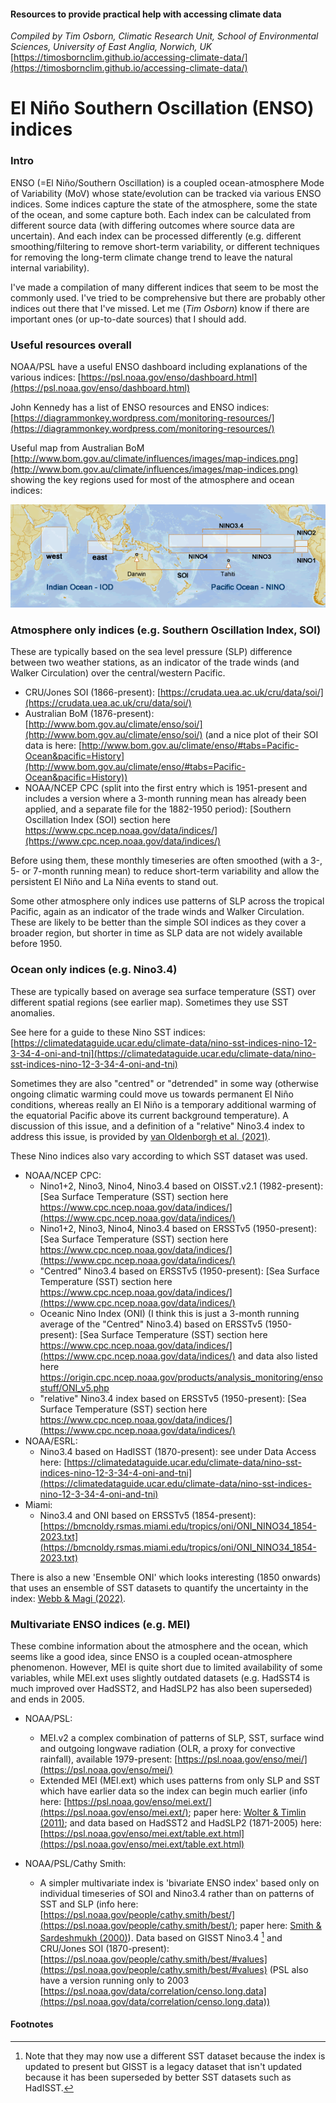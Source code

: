 #### Resources to provide practical help with accessing climate data
*Compiled by Tim Osborn, Climatic Research Unit, School of Environmental Sciences, University of East Anglia, Norwich, UK*
[https://timosbornclim.github.io/accessing-climate-data/](https://timosbornclim.github.io/accessing-climate-data/)

# El Niño Southern Oscillation (ENSO) indices

### Intro

ENSO (=El Niño/Southern Oscillation) is a coupled ocean-atmosphere Mode of Variability (MoV) whose state/evolution can be tracked via various ENSO indices. Some indices capture the state of the atmosphere, some the state of the ocean, and some capture both. Each index can be calculated from different source data (with differing outcomes where source data are uncertain). And each index can be processed differently (e.g. different smoothing/filtering to remove short-term variability, or different techniques for removing the long-term climate change trend to leave the natural internal variability).

I've made a compilation of many different indices that seem to be most the commonly used. I've tried to be comprehensive but there are probably other indices out there that I've missed. Let me (*Tim Osborn*) know if there are important ones (or up-to-date sources) that I should add.

### Useful resources overall

NOAA/PSL have a useful ENSO dashboard including explanations of the various indices:
[https://psl.noaa.gov/enso/dashboard.html](https://psl.noaa.gov/enso/dashboard.html)

John Kennedy has a list of ENSO resources and ENSO indices:
[https://diagrammonkey.wordpress.com/monitoring-resources/](https://diagrammonkey.wordpress.com/monitoring-resources/)

Useful map from Australian BoM [http://www.bom.gov.au/climate/influences/images/map-indices.png](http://www.bom.gov.au/climate/influences/images/map-indices.png) showing the key regions used for most of the atmosphere and ocean indices:

![map of key regions for ENSO indices](images/enso_index_map.png)

### Atmosphere only indices (e.g. Southern Oscillation Index, SOI)

These are typically based on the sea level pressure (SLP) difference between two weather stations, as an indicator of the trade winds (and Walker Circulation) over the central/western Pacific.

- CRU/Jones SOI (1866-present): [https://crudata.uea.ac.uk/cru/data/soi/](https://crudata.uea.ac.uk/cru/data/soi/)
- Australian BoM (1876-present): [http://www.bom.gov.au/climate/enso/soi/](http://www.bom.gov.au/climate/enso/soi/) (and a nice plot of their SOI data is here: [http://www.bom.gov.au/climate/enso/#tabs=Pacific-Ocean&pacific=History](http://www.bom.gov.au/climate/enso/#tabs=Pacific-Ocean&pacific=History))
- NOAA/NCEP CPC (split into the first entry which is 1951-present and includes a version where a 3-month running mean has already been applied, and a separate file for the 1882-1950 period): [Southern Oscillation Index (SOI) section here https://www.cpc.ncep.noaa.gov/data/indices/](https://www.cpc.ncep.noaa.gov/data/indices/)

Before using them, these monthly timeseries are often smoothed (with a 3-, 5- or 7-month running mean) to reduce short-term variability and allow the persistent El Niño and La Niña events to stand out.

Some other atmosphere only indices use patterns of SLP across the tropical Pacific, again as an indicator of the trade winds and Walker Circulation. These are likely to be better than the simple SOI indices as they cover a broader region, but shorter in time as SLP data are not widely available before 1950.

### Ocean only indices (e.g. Nino3.4)

These are typically based on average sea surface temperature (SST) over different spatial regions (see earlier map). Sometimes they use SST anomalies.

See here for a guide to these Nino SST indices: [https://climatedataguide.ucar.edu/climate-data/nino-sst-indices-nino-12-3-34-4-oni-and-tni](https://climatedataguide.ucar.edu/climate-data/nino-sst-indices-nino-12-3-34-4-oni-and-tni)

Sometimes they are also "centred" or "detrended" in some way (otherwise ongoing climatic warming could move us towards permanent El Niño conditions, whereas really an El Niño is a temporary additional warming of the equatorial Pacific above its current background temperature).  A discussion of this issue, and a definition of a "relative" Nino3.4 index to address this issue, is provided by [van Oldenborgh et al. (2021)](https://doi.org/10.1088/1748-9326/abe9ed).

These Nino indices also vary according to which SST dataset was used.

- NOAA/NCEP CPC:
	- Nino1+2, Nino3, Nino4, Nino3.4 based on OISST.v2.1 (1982-present): [Sea Surface Temperature (SST) section here https://www.cpc.ncep.noaa.gov/data/indices/](https://www.cpc.ncep.noaa.gov/data/indices/)
	- Nino1+2, Nino3, Nino4, Nino3.4 based on ERSSTv5 (1950-present): [Sea Surface Temperature (SST) section here https://www.cpc.ncep.noaa.gov/data/indices/](https://www.cpc.ncep.noaa.gov/data/indices/)
	- "Centred" Nino3.4 based on ERSSTv5 (1950-present): [Sea Surface Temperature (SST) section here https://www.cpc.ncep.noaa.gov/data/indices/](https://www.cpc.ncep.noaa.gov/data/indices/)
	- Oceanic Nino Index (ONI) (I think this is just a 3-month running average of the "Centred" Nino3.4) based on ERSSTv5 (1950-present): [Sea Surface Temperature (SST) section here https://www.cpc.ncep.noaa.gov/data/indices/](https://www.cpc.ncep.noaa.gov/data/indices/) and data also listed here https://origin.cpc.ncep.noaa.gov/products/analysis_monitoring/ensostuff/ONI_v5.php
	- "relative" Nino3.4 index based on ERSSTv5 (1950-present): [Sea Surface Temperature (SST) section here https://www.cpc.ncep.noaa.gov/data/indices/](https://www.cpc.ncep.noaa.gov/data/indices/)
- NOAA/ESRL:
	- Nino3.4 based on HadISST (1870-present): see under Data Access here: [https://climatedataguide.ucar.edu/climate-data/nino-sst-indices-nino-12-3-34-4-oni-and-tni](https://climatedataguide.ucar.edu/climate-data/nino-sst-indices-nino-12-3-34-4-oni-and-tni)
- Miami:
	- Nino3.4 and ONI based on ERSSTv5 (1854-present): [https://bmcnoldy.rsmas.miami.edu/tropics/oni/ONI_NINO34_1854-2023.txt](https://bmcnoldy.rsmas.miami.edu/tropics/oni/ONI_NINO34_1854-2023.txt)

There is also a new 'Ensemble ONI' which looks interesting (1850 onwards) that uses an ensemble of SST datasets to quantify the uncertainty in the index: [Webb & Magi (2022)](https://doi.org/10.1002/joc.7535).

### Multivariate ENSO indices (e.g. MEI)

These combine information about the atmosphere and the ocean, which seems like a good idea, since ENSO is a coupled ocean-atmosphere phenomenon.  However, MEI is quite short due to limited availability of some variables, while MEI.ext uses slightly outdated datasets (e.g. HadSST4 is much improved over HadSST2, and HadSLP2 has also been superseded) and ends in 2005.

- NOAA/PSL:
	- MEI.v2 a complex combination of patterns of SLP, SST, surface wind and outgoing longwave radiation (OLR, a proxy for convective rainfall), available 1979-present: [https://psl.noaa.gov/enso/mei/](https://psl.noaa.gov/enso/mei/)
	- Extended MEI (MEI.ext) which uses patterns from only SLP and SST which have earlier data so the index can begin much earlier (info here: [https://psl.noaa.gov/enso/mei.ext/](https://psl.noaa.gov/enso/mei.ext/); paper here: [Wolter & Timlin (2011)](https://doi.org/10.1002/joc.2336); and data based on HadSST2 and HadSLP2 (1871-2005) here: [https://psl.noaa.gov/enso/mei.ext/table.ext.html](https://psl.noaa.gov/enso/mei.ext/table.ext.html)

- NOAA/PSL/Cathy Smith:
	- A simpler multivariate index is 'bivariate ENSO index' based only on individual timeseries of SOI and Nino3.4 rather than on patterns of SST and SLP (info here: [https://psl.noaa.gov/people/cathy.smith/best/](https://psl.noaa.gov/people/cathy.smith/best/); paper here: [Smith & Sardeshmukh (2000)](https://doi.org/10.1002/1097-0088(20001115)20:13%3C1543::AID-JOC579%3E3.0.CO;2-A)). Data based on GISST Nino3.4 [^1] and CRU/Jones SOI (1870-present): [https://psl.noaa.gov/people/cathy.smith/best/#values](https://psl.noaa.gov/people/cathy.smith/best/#values) (PSL also have a version running only to 2003 [https://psl.noaa.gov/data/correlation/censo.long.data](https://psl.noaa.gov/data/correlation/censo.long.data))

#### Footnotes

[^1]: Note that they may now use a different SST dataset because the index is updated to present but GISST is a legacy dataset that isn't updated because it has been superseded by better SST datasets such as HadISST.









